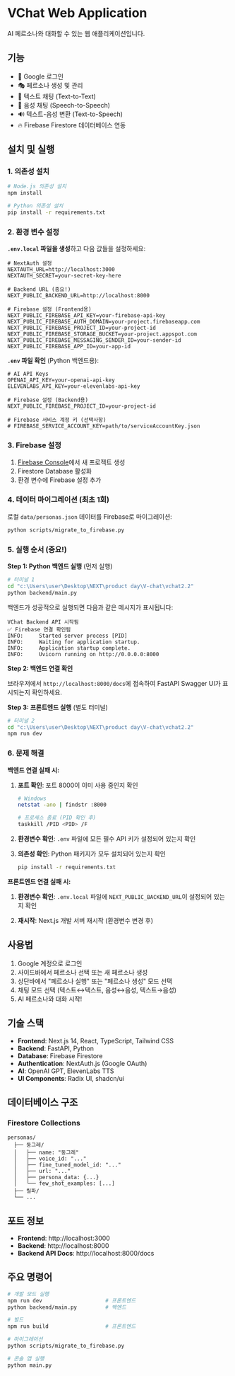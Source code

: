 # VChat Web Application

AI 페르소나와 대화할 수 있는 웹 애플리케이션입니다.

## 기능

-   🔐 Google 로그인
-   🎭 페르소나 생성 및 관리
-   💬 텍스트 채팅 (Text-to-Text)
-   🎤 음성 채팅 (Speech-to-Speech)
-   🔊 텍스트-음성 변환 (Text-to-Speech)
-   🔥 Firebase Firestore 데이터베이스 연동

## 설치 및 실행

### 1. 의존성 설치

```bash
# Node.js 의존성 설치
npm install

# Python 의존성 설치
pip install -r requirements.txt
```

### 2. 환경 변수 설정

**`.env.local` 파일을 생성**하고 다음 값들을 설정하세요:

```env
# NextAuth 설정
NEXTAUTH_URL=http://localhost:3000
NEXTAUTH_SECRET=your-secret-key-here

# Backend URL (중요!)
NEXT_PUBLIC_BACKEND_URL=http://localhost:8000

# Firebase 설정 (Frontend용)
NEXT_PUBLIC_FIREBASE_API_KEY=your-firebase-api-key
NEXT_PUBLIC_FIREBASE_AUTH_DOMAIN=your-project.firebaseapp.com
NEXT_PUBLIC_FIREBASE_PROJECT_ID=your-project-id
NEXT_PUBLIC_FIREBASE_STORAGE_BUCKET=your-project.appspot.com
NEXT_PUBLIC_FIREBASE_MESSAGING_SENDER_ID=your-sender-id
NEXT_PUBLIC_FIREBASE_APP_ID=your-app-id
```

**`.env` 파일 확인** (Python 백엔드용):

```env
# AI API Keys
OPENAI_API_KEY=your-openai-api-key
ELEVENLABS_API_KEY=your-elevenlabs-api-key

# Firebase 설정 (Backend용)
NEXT_PUBLIC_FIREBASE_PROJECT_ID=your-project-id

# Firebase 서비스 계정 키 (선택사항)
# FIREBASE_SERVICE_ACCOUNT_KEY=path/to/serviceAccountKey.json
```

### 3. Firebase 설정

1.  [Firebase Console](https://console.firebase.google.com/)에서 새 프로젝트 생성
2.  Firestore Database 활성화
3.  환경 변수에 Firebase 설정 추가

### 4. 데이터 마이그레이션 (최초 1회)

로컬 `data/personas.json` 데이터를 Firebase로 마이그레이션:

```bash
python scripts/migrate_to_firebase.py
```

### 5. 실행 순서 (중요!)

**Step 1: Python 백엔드 실행** (먼저 실행)

```bash
# 터미널 1
cd "c:\Users\user\Desktop\NEXT\product day\V-chat\vchat2.2"
python backend/main.py
```

백엔드가 성공적으로 실행되면 다음과 같은 메시지가 표시됩니다:

```
VChat Backend API 시작됨
✅ Firebase 연결 확인됨
INFO:     Started server process [PID]
INFO:     Waiting for application startup.
INFO:     Application startup complete.
INFO:     Uvicorn running on http://0.0.0.0:8000
```

**Step 2: 백엔드 연결 확인**

브라우저에서 `http://localhost:8000/docs`에 접속하여 FastAPI Swagger UI가 표시되는지 확인하세요.

**Step 3: 프론트엔드 실행** (별도 터미널)

```bash
# 터미널 2
cd "c:\Users\user\Desktop\NEXT\product day\V-chat\vchat2.2"
npm run dev
```

### 6. 문제 해결

**백엔드 연결 실패 시:**

1. **포트 확인**: 포트 8000이 이미 사용 중인지 확인

    ```bash
    # Windows
    netstat -ano | findstr :8000

    # 프로세스 종료 (PID 확인 후)
    taskkill /PID <PID> /F
    ```

2. **환경변수 확인**: `.env` 파일에 모든 필수 API 키가 설정되어 있는지 확인

3. **의존성 확인**: Python 패키지가 모두 설치되어 있는지 확인
    ```bash
    pip install -r requirements.txt
    ```

**프론트엔드 연결 실패 시:**

1. **환경변수 확인**: `.env.local` 파일에 `NEXT_PUBLIC_BACKEND_URL`이 설정되어 있는지 확인

2. **재시작**: Next.js 개발 서버 재시작 (환경변수 변경 후)

## 사용법

1.  Google 계정으로 로그인
2.  사이드바에서 페르소나 선택 또는 새 페르소나 생성
3.  상단바에서 "페르소나 실행" 또는 "페르소나 생성" 모드 선택
4.  채팅 모드 선택 (텍스트↔텍스트, 음성↔음성, 텍스트→음성)
5.  AI 페르소나와 대화 시작!

## 기술 스택

-   **Frontend**: Next.js 14, React, TypeScript, Tailwind CSS
-   **Backend**: FastAPI, Python
-   **Database**: Firebase Firestore
-   **Authentication**: NextAuth.js (Google OAuth)
-   **AI**: OpenAI GPT, ElevenLabs TTS
-   **UI Components**: Radix UI, shadcn/ui

## 데이터베이스 구조

### Firestore Collections

```
personas/
  ├── 둥그레/
  │   ├── name: "둥그레"
  │   ├── voice_id: "..."
  │   ├── fine_tuned_model_id: "..."
  │   ├── url: "..."
  │   ├── persona_data: {...}
  │   └── few_shot_examples: [...]
  ├── 릴파/
  └── ...
```

## 포트 정보

-   **Frontend**: http://localhost:3000
-   **Backend**: http://localhost:8000
-   **Backend API Docs**: http://localhost:8000/docs

## 주요 명령어

```bash
# 개발 모드 실행
npm run dev                    # 프론트엔드
python backend/main.py         # 백엔드

# 빌드
npm run build                  # 프론트엔드

# 마이그레이션
python scripts/migrate_to_firebase.py

# 콘솔 앱 실행
python main.py
```
